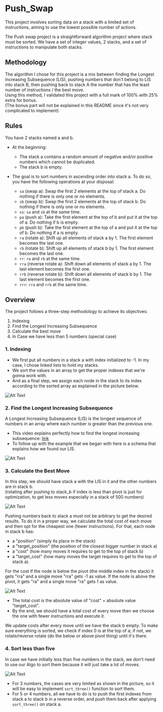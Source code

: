 # Push_Swap

This project involves sorting data on a stack with a limited set of instructions, aiming to use the lowest possible number of actions.

The Push swap project is a straightforward algorithm project where stack must be sorted. We have a set of integer values, 2 stacks, and a set of instructions to manipulate both stacks.

## Methodology

The algorithm I chose for this project is a mix between finding the Longest Increasing Subsequence (LIS), pushing numbers that don't belong to LIS into stack B, then pushing back to stack A the number that has the least number of instructions / the best move.<br>Using this method, I validated this project with a full mark of 100% with 25% extra for bonus.<br>
(The bonus part will not be explained in this README since it's not very complicated to implement)

## Rules

You have 2 stacks named a and b.

- At the beginning:
  - The stack a contains a random amount of negative and/or positive numbers which cannot be duplicated.
  - The stack b is empty.
- The goal is to sort numbers in ascending order into stack a. To do so, you have the following operations at your disposal:

  - `sa` (swap a): Swap the first 2 elements at the top of stack a. Do nothing if there is only one or no elements.
  - `sb` (swap b): Swap the first 2 elements at the top of stack b. Do nothing if there is only one or no elements.
  - `ss`: `sa` and `sb` at the same time.
  - `pa` (push a): Take the first element at the top of b and put it at the top of a. Do nothing if b is empty.
  - `pb` (push b): Take the first element at the top of a and put it at the top of b. Do nothing if a is empty.
  - `ra` (rotate a): Shift up all elements of stack a by 1. The first element becomes the last one.
  - `rb` (rotate b): Shift up all elements of stack b by 1. The first element becomes the last one.
  - `rr`: `ra` and `rb` at the same time.
  - `rra` (reverse rotate a): Shift down all elements of stack a by 1. The last element becomes the first one.
  - `rrb` (reverse rotate b): Shift down all elements of stack b by 1. The last element becomes the first one.
  - `rrr`: `rra` and `rrb` at the same time.

## Overview

The project follows a three-step methodology to achieve its objectives:

1. Indexing
2. Find the Longest Increasing Subsequence
3. Calculate the best move
4. In Case we have less than 5 numbers (special case)

### 1. Indexing

- We first put all numbers in a stack a with index initialized to -1. In my case, I chose linked lists to hold my stacks.
- We sort the values in an array to get the proper indexes that we're gonna work with.
- And as a final step, we assign each node in the stack to its index according to the sorted array as explained in the picture below.

![Alt Text](./pics/indexing_.png)

### 2. Find the Longest Increasing Subsequence

A Longest Increasing Subsequence (LIS) is the longest sequence of numbers in an array where each number is greater than the previous one.

- This video explains perfectly how to find the longest increasing subsequence: [link](https://www.youtube.com/watch?v=E6us4nmXTHs&t=643s)
- To follow up with the example that we began with here is a schema that explains how we found our LIS.

![Alt Text](./pics/LIS.png)

### 3. Calculate the Best Move

In this step, we should have stack a with the LIS in it and the other numbers are in stack b.<br>
(rotating after pushing to stack_b if index is less than pivot is just for optimization, to get less moves especially in a stack of 500 numbers)

![Alt Text](./pics/pushtob.png)

Pushing numbers back to stack a must not be arbitrary to get the desired results. To do it in a proper way, we calculate the total cost of each move and then opt for the cheapest one (fewer instructions). For that, each node in stack b has:
  - a "position" (simply its place in the stack)
  - a "target_position" (the position of the closest bigger number in stack a)
  - a "cost" (how many moves it requires to get to the top of stack b)
  - a "target_cost" (how many moves the target requires to get to the top of stack a).

For the cost if the node is below the pivot (the middle index in the stack) it gets "rra" and a single move "rra" gets -1 as value. If the node is above the pivot, it gets "ra" and a single move "ra" gets 1 as value.

![Alt Text](./pics/bestmove.png)

- The total cost is the absolute value of "cost" + absolute value "target_cost".
- By the end, we should have a total cost of every move then we choose the one with fewer instructions and execute it.

We update costs after every move until we have the stack b empty. To make sure everything is sorted, we check if index 0 is at the top of a; if not, we rotate/reverse rotate (do the below or above pivot thing) until it's there.

### 4. Sort less than five

In case we have initially less than five numbers in the stack, we don't need to use our Algo to sort them because it will just take a lot of moves.

![Alt Text](./pics/3and5.png)

- For 3 numbers, the cases are very limited as shown in the picture, so it will be easy to implement `sort_three()` function to sort them.
- For 5 or 4 numbers, all we have to do is to push the first indexes from stack a to stack b in a reverse order, and push them back after applying `sort_three()` on stack a.
